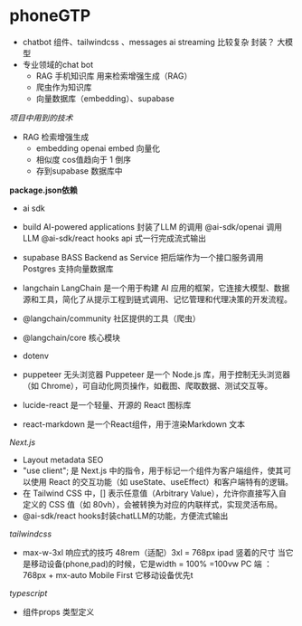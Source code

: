 # phoneGTP

- chatbot
    组件、tailwindcss 、messages
    ai streaming 比较复杂 封装？
    大模型
- 专业领域的chat bot
  - RAG 手机知识库 用来检索增强生成（RAG）
  - 爬虫作为知识库
  - 向量数据库（embedding）、supabase

*项目中用到的技术*
- RAG 检索增强生成
  - embedding openai embed 向量化
  - 相似度 cos值趋向于 1 倒序
  - 存到supabase 数据库中

**package.json依赖**
- ai sdk
- build AI-powered applications
  封装了LLM 的调用
  @ai-sdk/openai 调用 LLM
  @ai-sdk/react hooks api 式一行完成流式输出

- supabase
  BASS Backend as Service 把后端作为一个接口服务调用
  Postgres 支持向量数据库

- langchain
  LangChain 是一个用于构建 AI 应用的框架，它连接大模型、数据源和工具，简化了从提示工程到链式调用、记忆管理和代理决策的开发流程。
- @langchain/community 社区提供的工具（爬虫）
- @langchain/core 核心模块
- dotenv
- puppeteer 无头浏览器
  Puppeteer 是一个 Node.js 库，用于控制无头浏览器（如 Chrome），可自动化网页操作，如截图、爬取数据、测试交互等。
- lucide-react  是一个轻量、开源的 React 图标库
- react-markdown 是一个React组件，用于渲染Markdown 文本

*Next.js*
- Layout metadata
  SEO
- "use client"; 是 Next.js 中的指令，用于标记一个组件为客户端组件，使其可以使用 React 的交互功能（如 useState、useEffect）和客户端特有的逻辑。
- 在 Tailwind CSS 中，[] 表示任意值（Arbitrary Value），允许你直接写入自定义的 CSS 值（如 80vh），会被转换为对应的内联样式，实现灵活布局。
- @ai-sdk/react
  hooks封装chatLLM的功能，方便流式输出

*tailwindcss*
- max-w-3xl 
  响应式的技巧
  48rem（适配）3xl = 768px ipad 竖着的尺寸
  当它是移动设备(phone,pad)的时候，它是width = 100% =100vw
  PC 端 ：768px + mx-auto
  Mobile First 它移动设备优先t

*typescript*
- 组件props 类型定义